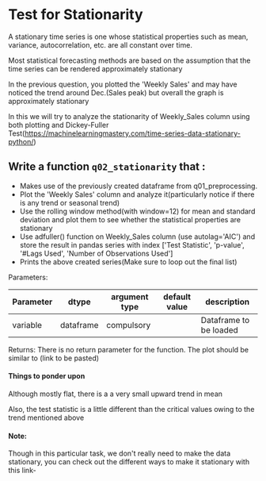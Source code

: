 # Test for Stationarity

A stationary time series is one whose statistical properties such as mean, variance, autocorrelation, etc. are all constant over time. 

Most statistical forecasting methods are based on the assumption that the time series can be rendered approximately stationary 

In the previous question, you plotted the 'Weekly Sales' and may have noticed the trend around Dec.(Sales peak) but overall the graph is approximately stationary

In this we will try to analyze the stationarity of Weekly_Sales column using both plotting and Dickey-Fuller Test(https://machinelearningmastery.com/time-series-data-stationary-python/)



## Write a function `q02_stationarity` that :
- Makes use of the previously created dataframe from q01_preprocessing.
- Plot the 'Weekly Sales' column and analyze it(particularly notice if there is any trend or seasonal trend)
- Use the rolling window method(with window=12) for mean and standard deviation and plot them to see whether the statistical properties are stationary 
- Use adfuller() function on Weekly_Sales column (use autolag='AIC') and store the result in pandas series with index
  ['Test Statistic', 'p-value', '#Lags Used', 'Number of Observations Used']
- Prints the above created series(Make sure to loop out the final list)


Parameters:

| Parameter | dtype | argument type | default value | description |
| --- | --- | --- | --- | --- | 
| variable | dataframe | compulsory | | Dataframe to be loaded |

Returns:
There is no return parameter for the function. The plot should be similar to (link to be pasted)

#### Things to ponder upon
Although mostly flat, there is a a very small upward trend in mean

Also, the test statistic is a little different than the critical values owing to the trend mentioned above


#### Note:
Though in this particular task, we don't really need to make the data stationary, you can check out the different ways to make it stationary with this link-


